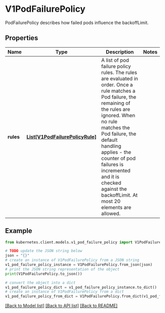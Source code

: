 # V1PodFailurePolicy

PodFailurePolicy describes how failed pods influence the backoffLimit.

## Properties

Name | Type | Description | Notes
------------ | ------------- | ------------- | -------------
**rules** | [**List[V1PodFailurePolicyRule]**](V1PodFailurePolicyRule.md) | A list of pod failure policy rules. The rules are evaluated in order. Once a rule matches a Pod failure, the remaining of the rules are ignored. When no rule matches the Pod failure, the default handling applies - the counter of pod failures is incremented and it is checked against the backoffLimit. At most 20 elements are allowed. | 

## Example

```python
from kubernetes.client.models.v1_pod_failure_policy import V1PodFailurePolicy

# TODO update the JSON string below
json = "{}"
# create an instance of V1PodFailurePolicy from a JSON string
v1_pod_failure_policy_instance = V1PodFailurePolicy.from_json(json)
# print the JSON string representation of the object
print(V1PodFailurePolicy.to_json())

# convert the object into a dict
v1_pod_failure_policy_dict = v1_pod_failure_policy_instance.to_dict()
# create an instance of V1PodFailurePolicy from a dict
v1_pod_failure_policy_from_dict = V1PodFailurePolicy.from_dict(v1_pod_failure_policy_dict)
```
[[Back to Model list]](../README.md#documentation-for-models) [[Back to API list]](../README.md#documentation-for-api-endpoints) [[Back to README]](../README.md)


